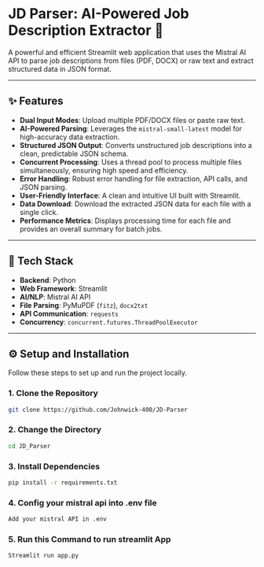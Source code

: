 # JD Parser: AI-Powered Job Description Extractor 🚀

A powerful and efficient Streamlit web application that uses the Mistral AI API to parse job descriptions from files (PDF, DOCX) or raw text and extract structured data in JSON format.

---

## ✨ Features

-   **Dual Input Modes**: Upload multiple PDF/DOCX files or paste raw text.
-   **AI-Powered Parsing**: Leverages the `mistral-small-latest` model for high-accuracy data extraction.
-   **Structured JSON Output**: Converts unstructured job descriptions into a clean, predictable JSON schema.
-   **Concurrent Processing**: Uses a thread pool to process multiple files simultaneously, ensuring high speed and efficiency.
-   **Error Handling**: Robust error handling for file extraction, API calls, and JSON parsing.
-   **User-Friendly Interface**: A clean and intuitive UI built with Streamlit.
-   **Data Download**: Download the extracted JSON data for each file with a single click.
-   **Performance Metrics**: Displays processing time for each file and provides an overall summary for batch jobs.

---

## 🔧 Tech Stack

-   **Backend**: Python
-   **Web Framework**: Streamlit
-   **AI/NLP**: Mistral AI API
-   **File Parsing**: PyMuPDF (`fitz`), `docx2txt`
-   **API Communication**: `requests`
-   **Concurrency**: `concurrent.futures.ThreadPoolExecutor`

---

## ⚙️ Setup and Installation

Follow these steps to set up and run the project locally.

### 1. Clone the Repository

```bash
git clone https://github.com/Johnwick-400/JD-Parser
```

### 2. Change the Directory

```bash
cd JD_Parser
```
### 3. Install Dependencies 
```bash
pip install -r requirements.txt
```
### 4. Config your mistral api into .env file 
```bash
Add your mistral API in .env
```
### 5. Run this Command to run streamlit App 

```bash
Streamlit run app.py
```

